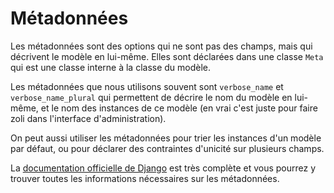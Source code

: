 # Métadonnées

Les métadonnées sont des options qui ne sont pas des champs, mais qui décrivent
le modèle en lui-même. Elles sont déclarées dans une classe `Meta` qui est une
classe interne à la classe du modèle.

Les métadonnées que nous utilisons souvent sont `verbose_name` et
`verbose_name_plural` qui permettent de décrire le nom du modèle en lui-même, et
le nom des instances de ce modèle (en vrai c'est juste pour faire zoli dans
l'interface d'administration).

On peut aussi utiliser les métadonnées pour trier les instances d'un modèle par
défaut, ou pour déclarer des contraintes d'unicité sur plusieurs champs.

La [documentation officielle de
Django](https://docs.djangoproject.com/fr/5.0/ref/models/options/) est très
complète et vous pourrez y trouver toutes les informations nécessaires sur les
métadonnées.